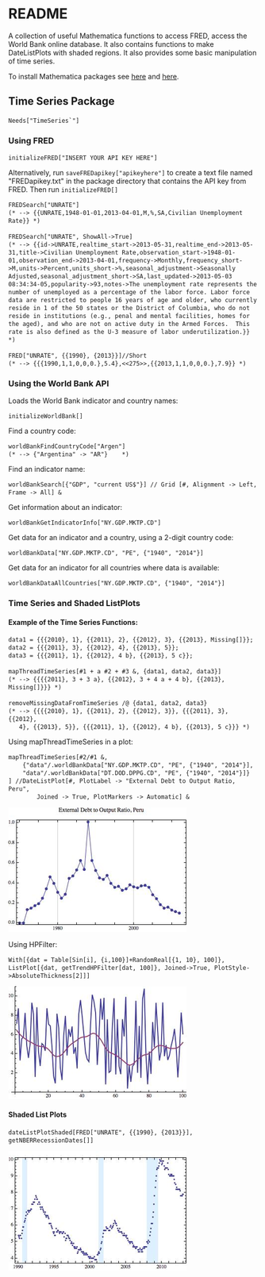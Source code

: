 # README #

A collection of useful Mathematica functions to access FRED, access the World Bank online database. It also contains functions to make DateListPlots with shaded regions. It also provides some basic manipulation of time series. 

To install Mathematica packages see [here](http://support.wolfram.com/kb/5648) and [here](http://mathematica.stackexchange.com/questions/669/how-to-install-packages).

## Time Series Package ##
    Needs["TimeSeries`"]

### Using FRED ###
    initializeFRED["INSERT YOUR API KEY HERE"] 
Alternatively, run `saveFREDapikey["apikeyhere"]` to create a text file named "FREDapikey.txt" in the package directory that contains the API key from FRED. Then run `initializeFRED[]` 

    FREDSearch["UNRATE"]  
    (* --> {{UNRATE,1948-01-01,2013-04-01,M,%,SA,Civilian Unemployment Rate}} *)
    
    FREDSearch["UNRATE", ShowAll->True]
    (* --> {{id->UNRATE,realtime_start->2013-05-31,realtime_end->2013-05-31,title->Civilian Unemployment Rate,observation_start->1948-01-01,observation_end->2013-04-01,frequency->Monthly,frequency_short->M,units->Percent,units_short->%,seasonal_adjustment->Seasonally Adjusted,seasonal_adjustment_short->SA,last_updated->2013-05-03 08:34:34-05,popularity->93,notes->The unemployment rate represents the number of unemployed as a percentage of the labor force. Labor force data are restricted to people 16 years of age and older, who currently reside in 1 of the 50 states or the District of Columbia, who do not reside in institutions (e.g., penal and mental facilities, homes for the aged), and who are not on active duty in the Armed Forces.  This rate is also defined as the U-3 measure of labor underutilization.}}  *)
    
    FRED["UNRATE", {{1990}, {2013}}]//Short
    (* --> {{{1990,1,1,0,0,0.},5.4},<<275>>,{{2013,1,1,0,0,0.},7.9}} *)

### Using the World Bank API ###

Loads the World Bank indicator and country names:

	initializeWorldBank[]

Find a country code:

	worldBankFindCountryCode["Argen"]
	(* --> {"Argentina" -> "AR"}	*)

Find an indicator name:

	worldBankSearch[{"GDP", "current US$"}] // Grid [#, Alignment -> Left, Frame -> All] &
	
Get information about an indicator:

	worldBankGetIndicatorInfo["NY.GDP.MKTP.CD"]

Get data for an indicator and a country, using a 2-digit country code:

	worldBankData["NY.GDP.MKTP.CD", "PE", {"1940", "2014"}]

Get data for an indicator for all countries where data is available:

	worldBankDataAllCountries["NY.GDP.MKTP.CD", {"1940", "2014"}]

### Time Series and Shaded ListPlots ###

#### Example of the Time Series Functions: ####

	data1 = {{{2010}, 1}, {{2011}, 2}, {{2012}, 3}, {{2013}, Missing[]}};
	data2 = {{{2011}, 3}, {{2012}, 4}, {{2013}, 5}};
	data3 = {{{2011}, 1}, {{2012}, 4 b}, {{2013}, 5 c}};
	
	mapThreadTimeSeries[#1 + a #2 + #3 &, {data1, data2, data3}]
	(* --> {{{{2011}, 3 + 3 a}, {{2012}, 3 + 4 a + 4 b}, {{2013}, Missing[]}}} *)
	
	removeMissingDataFromTimeSeries /@ {data1, data2, data3}
	(* --> {{{{2010}, 1}, {{2011}, 2}, {{2012}, 3}}, {{{2011}, 3}, {{2012}, 
	   4}, {{2013}, 5}}, {{{2011}, 1}, {{2012}, 4 b}, {{2013}, 5 c}}} *)

Using mapThreadTimeSeries in a plot:

	mapThreadTimeSeries[#2/#1 &,   
		{"data"/.worldBankData["NY.GDP.MKTP.CD", "PE", {"1940", "2014"}], 
		"data"/.worldBankData["DT.DOD.DPPG.CD", "PE", {"1940", "2014"}]}  
	] //DateListPlot[#, PlotLabel -> "External Debt to Output Ratio, Peru",
			Joined -> True, PlotMarkers -> Automatic] &

![worldbank](readmeimages/worldbank.jpg)

Using HPFilter:

    With[{dat = Table[Sin[i], {i,100}]+RandomReal[{1, 10}, 100]},
    ListPlot[{dat, getTrendHPFilter[dat, 100]}, Joined->True, PlotStyle->AbsoluteThickness[2]]]
 
![HPfilter](readmeimages/HPfilter.jpg)

#### Shaded List Plots ####
   
    dateListPlotShaded[FRED["UNRATE", {{1990}, {2013}}], getNBERRecessionDates[]]

![Recessions](readmeimages/recessions.jpg)
